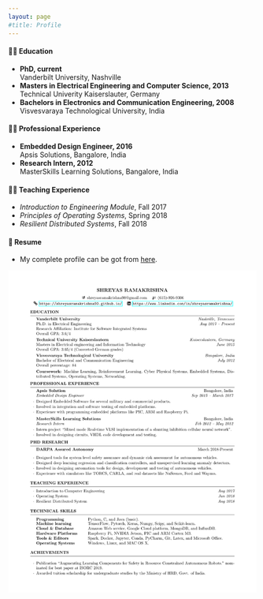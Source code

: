 ```yaml
---
layout: page
#title: Profile
---
```


#### :man_student: Education
* **PhD, current**\
  Vanderbilt University, Nashville
* **Masters in Electrical Engineering and Computer Science, 2013**\
  Technical Univerity Kaiserslauter, Germany
* **Bachelors in Electronics and Communication Engineering, 2008**\
  Visvesvaraya Technological University, India

#### :man_office_worker: Professional Experience
* **Embedded Design Engineer, 2016**\
  Apsis Solutions, Bangalore, India
* **Research Intern, 2012**\
  MasterSkills Learning Solutions, Bangalore, India
  
#### :man_teacher: Teaching Experience
* *Introduction to Engineering Module*, Fall 2017
* *Principles of Operating Systems*, Spring 2018
* *Resilient Distributed Systems*, Fall 2018

#### :page_with_curl: Resume
* My complete profile can be got from [here](https://vanderbilt365-my.sharepoint.com/:b:/g/personal/shreyas_ramakrishna_vanderbilt_edu/EQQAE74zckNHpbh4WuiA8dwB5y4Y_j4ObJkSiFIZPSYSCQ?e=NJVc6O).

<a href="https://github.com/Shreyasramakrishna90/Shreyasramakrishna90.github.io/blob/master/Shreyas_Resume.pdf" download>
    <img src="https://github.com/Shreyasramakrishna90/Shreyasramakrishna90.github.io/blob/master/Shreyas_Resume.pdf" />
 </a>
